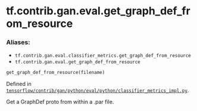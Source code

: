 <div itemscope itemtype="http://developers.google.com/ReferenceObject">
<meta itemprop="name" content="tf.contrib.gan.eval.get_graph_def_from_resource" />
</div>

# tf.contrib.gan.eval.get_graph_def_from_resource

### Aliases:

* `tf.contrib.gan.eval.classifier_metrics.get_graph_def_from_resource`
* `tf.contrib.gan.eval.get_graph_def_from_resource`

``` python
get_graph_def_from_resource(filename)
```



Defined in [`tensorflow/contrib/gan/python/eval/python/classifier_metrics_impl.py`](https://www.tensorflow.org/code/tensorflow/contrib/gan/python/eval/python/classifier_metrics_impl.py).

Get a GraphDef proto from within a .par file.